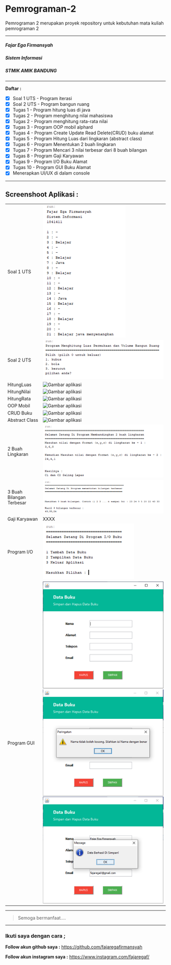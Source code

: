 # Pemrograman-2
Pemrograman 2 merupakan proyek repository untuk kebutuhan mata kuliah pemrograman 2

---
##### Fajar Ega Firmansyah
##### Sistem Informasi
##### STMIK AMIK BANDUNG


---
**Daftar :**

- [x] Soal 1 UTS - Program iterasi
- [x] Soal 2 UTS - Program bangun ruang
- [x] Tugas 1 - Program hitung luas di java
- [x] Tugas 2 - Program menghitung nilai mahasiswa
- [x] Tugas 2 - Program menghitung rata-rata nilai
- [x] Tugas 3 - Program OOP mobil alphard
- [x] Tugas 4 - Program Create Update Read Delete(CRUD) buku alamat
- [x] Tugas 5 - Program Hitung Luas dari lingkaran (abstract class)
- [x] Tugas 6 - Program Menentukan 2 buah lingkaran
- [x] Tugas 7 - Program Mencari 3 nilai terbesar dari 8 buah bilangan
- [x] Tugas 8 - Program Gaji Karyawan
- [x] Tugas 9 - Program I/O Buku Alamat
- [x] Tugas 10 - Program GUI Buku Alamat
- [x] Menerapkan UI/UX di dalam console

---
**Screenshoot Aplikasi :**
---
|  |  | 
| ----- | --- | 
| Soal 1 UTS   | ![Gambar aplikasi](https://github.com/fajaregafirmansyah/Pemrograman-2/blob/master/Screnshoot/hasiluts1.PNG)  | 
| Soal 2 UTS   | ![Gambar aplikasi](https://github.com/fajaregafirmansyah/Pemrograman-2/blob/master/Screnshoot/hasiluts2.PNG)  | 
| HitungLuas   | ![Gambar aplikasi](https://github.com/fajaregafirmansyah/Pemrograman-2/blob/master/Screnshoot/HitungLuas.JPG)  | 
| HitungNilai   | ![Gambar aplikasi](https://github.com/fajaregafirmansyah/Pemrograman-2/blob/master/Screnshoot/HitungNilai.JPG)  | 
| HitungRata   | ![Gambar aplikasi](https://github.com/fajaregafirmansyah/Pemrograman-2/blob/master/Screnshoot/HitungRata.JPG)  | 
| OOP Mobil   | ![Gambar aplikasi](https://github.com/fajaregafirmansyah/Pemrograman-2/blob/master/Screnshoot/OOPMobil.JPG)  | 
| CRUD Buku   | ![Gambar aplikasi](https://github.com/fajaregafirmansyah/Pemrograman-2/blob/master/Screnshoot/OOPBukuAalamat.JPG)  | 
| Abstract Class   | ![Gambar aplikasi](https://github.com/fajaregafirmansyah/Pemrograman-2/blob/master/Screnshoot/HasilTugasAbstract.PNG)  | 
| 2 Buah Lingkaran   | ![Gambar aplikasi](https://github.com/fajaregafirmansyah/Pemrograman-2/blob/master/Screnshoot/Hasiltugas6.PNG)  | 
| 3 Buah Bilangan Terbesar   | ![Gambar aplikasi](https://github.com/fajaregafirmansyah/Pemrograman-2/blob/master/Screnshoot/Hasiltugas7.PNG)  | 
| Gaji Karyawan   | XXXX  | 
| Program I/O   | ![Gambar aplikasi](https://github.com/fajaregafirmansyah/Pemrograman-2/blob/master/Screnshoot/HasilTugas9.PNG)  | 
| Program GUI   | ![Gambar aplikasi](https://github.com/fajaregafirmansyah/Pemrograman-2/blob/master/Screnshoot/Hasiltugas10.PNG) ![Gambar aplikasi](https://github.com/fajaregafirmansyah/Pemrograman-2/blob/master/Screnshoot/Hasiltugas10Validasi.PNG) ![Gambar aplikasi](https://github.com/fajaregafirmansyah/Pemrograman-2/blob/master/Screnshoot/Hasiltugas10Sukses.PNG) | 

---
> Semoga bermanfaat.... 
---

### Ikuti saya dengan cara ;
**Follow akun github saya :**
https://github.com/fajaregafirmansyah

**Follow akun instagram saya :**
https://www.instagram.com/fajaregaf/


